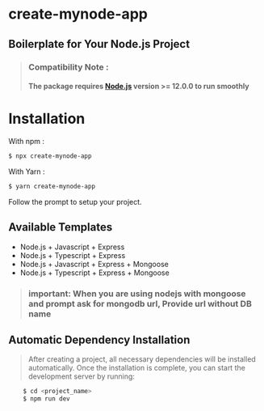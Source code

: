 # create-mynode-app
## Boilerplate for Your Node.js Project
> ### Compatibility Note : 
> #### The package requires [Node.js](https://nodejs.org/en/) version >= 12.0.0 to run smoothly 

# Installation 

With npm :

``` bash
$ npx create-mynode-app
```
With Yarn :

``` bash
$ yarn create-mynode-app
```

Follow the prompt to setup your project.

## Available Templates
- Node.js + Javascript + Express
- Node.js + Typescript + Express
- Node.js + Javascript + Express + Mongoose
- Node.js + Typescript + Express + Mongoose

> ### important: When you are using nodejs with mongoose and prompt ask for mongodb url, Provide url without DB name 

## Automatic Dependency Installation
> After creating a project, all necessary dependencies will be installed automatically. Once the installation is complete, you can start the development server by running:
``` bash
    $ cd <project_name>
    $ npm run dev 
```